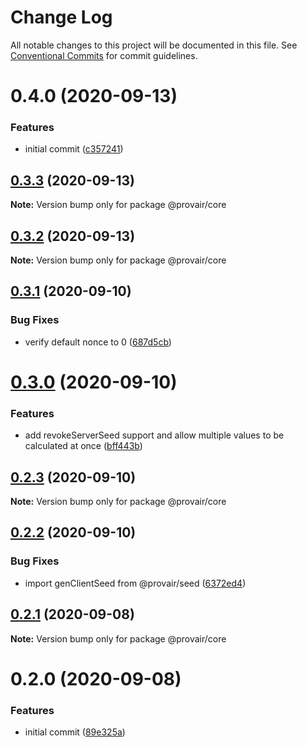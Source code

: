# Change Log

All notable changes to this project will be documented in this file.
See [Conventional Commits](https://conventionalcommits.org) for commit guidelines.

# 0.4.0 (2020-09-13)


### Features

* initial commit ([c357241](https://gitr.net/provair/provair/commits/c357241a2ab2c33d8689329fa8857ab1a09d3c9d))





## [0.3.3](https://github.com-unknomn/provair/provair/compare/@provair/core@0.3.2...@provair/core@0.3.3) (2020-09-13)

**Note:** Version bump only for package @provair/core





## [0.3.2](https://github.com-unknomn/provair/provair/compare/@provair/core@0.3.1...@provair/core@0.3.2) (2020-09-13)

**Note:** Version bump only for package @provair/core





## [0.3.1](https://github.com-unknomn/provair/provair/compare/@provair/core@0.3.0...@provair/core@0.3.1) (2020-09-10)


### Bug Fixes

* verify default nonce to 0 ([687d5cb](https://github.com-unknomn/provair/provair/commit/687d5cbe0c8e628b02befeb5afa2326bdf97f397))





# [0.3.0](https://github.com-unknomn/provair/provair/compare/@provair/core@0.2.3...@provair/core@0.3.0) (2020-09-10)


### Features

* add revokeServerSeed support and allow multiple values to be calculated at once ([bff443b](https://github.com-unknomn/provair/provair/commit/bff443bc20e39fbafa54e99d2a5e5008afb8ebaa))





## [0.2.3](https://github.com-unknomn/provair/provair/compare/@provair/core@0.2.2...@provair/core@0.2.3) (2020-09-10)

**Note:** Version bump only for package @provair/core





## [0.2.2](https://github.com-unknomn/provair/provair/compare/@provair/core@0.2.1...@provair/core@0.2.2) (2020-09-10)


### Bug Fixes

* import genClientSeed from @provair/seed ([6372ed4](https://github.com-unknomn/provair/provair/commit/6372ed42b95513ecbaa8c2ad8daa12c05b9a1852))





## [0.2.1](https://github.com-unknomn/provair/provair/compare/@provair/core@0.2.0...@provair/core@0.2.1) (2020-09-08)

**Note:** Version bump only for package @provair/core





# 0.2.0 (2020-09-08)


### Features

* initial commit ([89e325a](https://github.com-unknomn/provair/provair/commit/89e325aad139413e930658b73fa6b24d8ac22e66))
